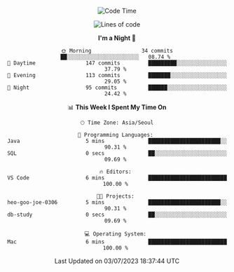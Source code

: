 <div align=center>
 
<!--START_SECTION:waka-->
![Code Time](http://img.shields.io/badge/Code%20Time-74%20hrs%2017%20mins-blue)

![Lines of code](https://img.shields.io/badge/From%20Hello%20World%20I%27ve%20Written-2.9%20million%20lines%20of%20code-blue)

**I'm a Night 🦉** 

```text
🌞 Morning                34 commits          ██░░░░░░░░░░░░░░░░░░░░░░░   08.74 % 
🌆 Daytime                147 commits         █████████░░░░░░░░░░░░░░░░   37.79 % 
🌃 Evening                113 commits         ███████░░░░░░░░░░░░░░░░░░   29.05 % 
🌙 Night                  95 commits          ██████░░░░░░░░░░░░░░░░░░░   24.42 % 
```


📊 **This Week I Spent My Time On** 

```text
🕑︎ Time Zone: Asia/Seoul

💬 Programming Languages: 
Java                     5 mins              ███████████████████████░░   90.31 % 
SQL                      0 secs              ██░░░░░░░░░░░░░░░░░░░░░░░   09.69 % 

🔥 Editors: 
VS Code                  6 mins              █████████████████████████   100.00 % 

🐱‍💻 Projects: 
heo-goo-joe-0306         5 mins              ███████████████████████░░   90.31 % 
db-study                 0 secs              ██░░░░░░░░░░░░░░░░░░░░░░░   09.69 % 

💻 Operating System: 
Mac                      6 mins              █████████████████████████   100.00 % 
```


 Last Updated on 03/07/2023 18:37:44 UTC
<!--END_SECTION:waka-->
 </div>
